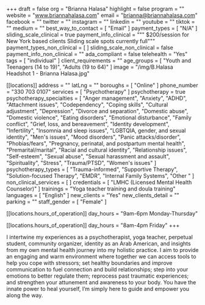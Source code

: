 +++
draft = false
org = "Brianna Halasa"
highlight = false
program = ""
website = "www.briannahalasa.com"
email = "brianna@briannahalasa.com"
facebook = ""
twitter = ""
instagram = ""
linkedin = ""
youtube = ""
tiktok = ""
medium = ""
best_way_to_contact = [ "Email" ]
payment_types = [ "N/A" ]
sliding_scale_clinical = true
payment_info_clinical = """
$200/session for New York based clients
Sliding scale spots currently full"""
payment_types_non_clinical = [ ]
sliding_scale_non_clinical = false
payment_info_non_clinical = ""
ada_compliant = false
telehealth = "Yes"
tags = [ "individual" ]
client_requirements = ""
age_groups = [ "Youth and Teenagers (14 to 19)", "Adults (19 to 64)" ]
image = "/img/B.Halasa Headshot 1 - Brianna Halasa.jpg"

[[locations]]
address = ""
latLng = ""
boroughs = [ "Online" ]
phone_number = "330 703 0107"
services = [ "Psychotherapy" ]
psychotherapy = true
psychotherapy_specialties = [
  "Anger management",
  "Anxiety",
  "ADHD",
  "Attachment issues",
  "Codependency",
  "Coping skills",
  "Cultural adjustment",
  "Depression",
  "Divorce and separation",
  "Domestic abuse",
  "Domestic violence",
  "Eating disorders",
  "Emotional disturbance",
  "Family conflict",
  "Grief, loss, and bereavement",
  "Identity development",
  "Infertility",
  "Insomnia and sleep issues",
  "LGBTQIA, gender, and sexual identity",
  "Men's issues",
  "Mood disorders",
  "Panic attacks/disorder",
  "Phobias/fears",
  "Pregnancy, perinatal, and postpartum mental health",
  "Premarital/marital",
  "Racial and cultural identity",
  "Relationship issues",
  "Self-esteem",
  "Sexual abuse",
  "Sexual harassment and assault",
  "Spirituality",
  "Stress",
  "Trauma/PTSD",
  "Women's issues"
]
psychotherapy_types = [
  "Trauma-informed",
  "Supportive Therapy",
  "Solution-focused Therapy",
  "EMDR",
  "Internal Family Systems",
  "Other "
]
non_clinical_services = [ ]
credentials = [ "LMHC (Licensed Mental Health Counselor)" ]
trainings = "Yoga teacher training and doula training"
languages = [ "English" ]
new_clients = "Yes"
new_clients_detail = ""
parking = ""
staff_gender = [ "Female" ]

  [[locations.hours_of_operation]]
  day_hours = "9am-6pm Monday-Thursday"

  [[locations.hours_of_operation]]
  day_hours = "8am-4pm Friday"
+++


I intertwine my experiences as a psychotherapist, yoga teacher, perpetual student, community organizer, identity as an Arab American, and insights from my own mental health journey into my holistic practice. I aim to provide an engaging and warm environment where together we can access tools to help you cope with stressors; set healthy boundaries and improve communication to fuel connection and build relationships; step into your emotions to better regulate them; reprocess past traumatic experiences; and strengthen your attunement and awareness to your body. You have the innate power to heal yourself, I’m simply here to guide and empower you along the way.
